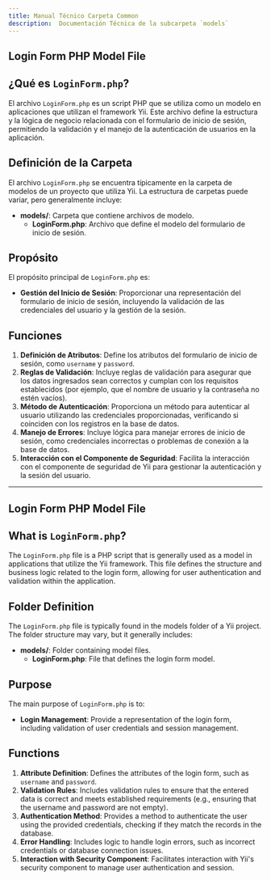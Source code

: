 ```yaml
---
title: Manual Técnico Carpeta Common
description:  Documentación Técnica de la subcarpeta `models`
---
```


## Login Form PHP Model File

## ¿Qué es `LoginForm.php`?

El archivo `LoginForm.php` es un script PHP que se utiliza como un modelo en aplicaciones que utilizan el framework Yii. Este archivo define la estructura y la lógica de negocio relacionada con el formulario de inicio de sesión, permitiendo la validación y el manejo de la autenticación de usuarios en la aplicación.

## Definición de la Carpeta

El archivo `LoginForm.php` se encuentra típicamente en la carpeta de modelos de un proyecto que utiliza Yii. La estructura de carpetas puede variar, pero generalmente incluye:

- **models/**: Carpeta que contiene archivos de modelo.
  - **LoginForm.php**: Archivo que define el modelo del formulario de inicio de sesión.

## Propósito

El propósito principal de `LoginForm.php` es:

- **Gestión del Inicio de Sesión**: Proporcionar una representación del formulario de inicio de sesión, incluyendo la validación de las credenciales del usuario y la gestión de la sesión.

## Funciones

1. **Definición de Atributos**: Define los atributos del formulario de inicio de sesión, como `username` y `password`.
2. **Reglas de Validación**: Incluye reglas de validación para asegurar que los datos ingresados sean correctos y cumplan con los requisitos establecidos (por ejemplo, que el nombre de usuario y la contraseña no estén vacíos).
3. **Método de Autenticación**: Proporciona un método para autenticar al usuario utilizando las credenciales proporcionadas, verificando si coinciden con los registros en la base de datos.
4. **Manejo de Errores**: Incluye lógica para manejar errores de inicio de sesión, como credenciales incorrectas o problemas de conexión a la base de datos.
5. **Interacción con el Componente de Seguridad**: Facilita la interacción con el componente de seguridad de Yii para gestionar la autenticación y la sesión del usuario.

---

## Login Form PHP Model File

## What is `LoginForm.php`?

The `LoginForm.php` file is a PHP script that is generally used as a model in applications that utilize the Yii framework. This file defines the structure and business logic related to the login form, allowing for user authentication and validation within the application.

## Folder Definition

The `LoginForm.php` file is typically found in the models folder of a Yii project. The folder structure may vary, but it generally includes:

- **models/**: Folder containing model files.
  - **LoginForm.php**: File that defines the login form model.

## Purpose

The main purpose of `LoginForm.php` is to:

- **Login Management**: Provide a representation of the login form, including validation of user credentials and session management.

## Functions

1. **Attribute Definition**: Defines the attributes of the login form, such as `username` and `password`.
2. **Validation Rules**: Includes validation rules to ensure that the entered data is correct and meets established requirements (e.g., ensuring that the username and password are not empty).
3. **Authentication Method**: Provides a method to authenticate the user using the provided credentials, checking if they match the records in the database.
4. **Error Handling**: Includes logic to handle login errors, such as incorrect credentials or database connection issues.
5. **Interaction with Security Component**: Facilitates interaction with Yii's security component to manage user authentication and session.